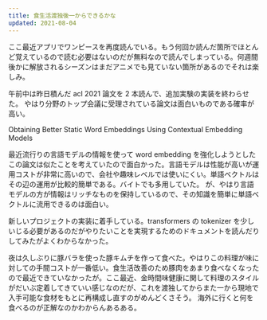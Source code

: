 ```yaml
---
title: 食生活渡独後一からできるかな
updated: 2021-08-04
---
```


ここ最近アプリでワンピースを再度読んでいる。もう何回か読んだ箇所でほとんど覚えているので読む必要はないのだが無料なので読んでしまっている。何週間後かに解放されるシーズンはまだアニメでも見ていない箇所があるのでそれは楽しみ。

午前中は昨日積んだ acl 2021 論文を 2 本読んで、追加実験の実装を終わらせた。
やはり分野のトップ会議に受理されている論文は面白いものである確率が高い。

Obtaining Better Static Word Embeddings Using Contextual Embedding Models

最近流行りの言語モデルの情報を使って word embedding を強化しようとしたこの論文は似たことを考えていたので面白かった。言語モデルは性能が高いが運用コストが非常に高いので、会社や趣味レベルでは使いにくい。単語ベクトルはその辺の運用が比較的簡単である。バイトでも多用していた。
が、やはり言語モデルの方が情報はリッチなものを保持しているので、その知識を簡単に単語ベクトルに流用できるのは面白い。

新しいプロジェクトの実装に着手している。transformers の tokenizer を少しいじる必要があるのだがやりたいことを実現するためのドキュメントを読んだりしてみたがよくわからなかった。

夜は久しぶりに豚バラを使った豚キムチを作って食べた。やはりこの料理が味に対しての手間コストが一番低い。食生活改善のため豚肉をあまり食べなくなったので最近できていなかったが。ここ最近、金時間味健康に関して料理のスタイルがだいぶ定着してきていい感じなのだが、これを渡独してからまた一から現地で入手可能な食材をもとに再構成し直すのがめんどくさそう。
海外に行くと何を食べるのが正解なのかわからんあるある。
